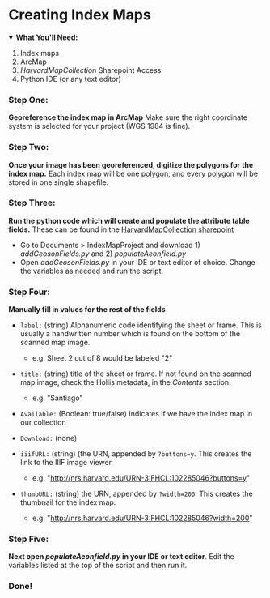 # Creating Index Maps

<details open>
  <summary><b>What You'll Need:</b></summary>
<ol>
<li>Index maps</li>
<li>ArcMap</li>  
  <li><i>HarvardMapCollection</i> Sharepoint Access</li>    
<li>Python IDE (or any text editor)</li>     
</ol>
</details>

### Step One:
**Georeference the index map in ArcMap** Make sure the right coordinate system is selected for your project (WGS 1984 is fine).
### Step Two:
**Once your image has been georeferenced, digitize the polygons for the index map.** Each index map will be one polygon, and every polygon will be stored in one single shapefile.
### Step Three:
**Run the python code which will create and populate the attribute table fields.** These can be found in the [HarvardMapCollection sharepoint](https://hu.sharepoint.com/sites/HarvardMapCollection)
- Go to Documents > IndexMapProject and download 1) *addGeosonFields.py* and 2) *populateAeonfield.py*
- Open *addGeosonFields.py* in your IDE or text editor of choice. Change the variables as needed and run the script.

### Step Four:
**Manually fill in values for the rest of the fields**

- `label:` (string) Alphanumeric code identifying the sheet or frame. This is usually a handwritten number which is found on the bottom of the scanned map image.
  - e.g. Sheet 2 out of 8 would be labeled "2"

- `title:` (string) title of the sheet or frame. If not found on the scanned map image, check the Hollis metadata, in the *Contents* section.
  - e.g. "Santiago" 

- `Available:` (Boolean: true/false) Indicates if we have the index map in our collection

- `Download:` (none)

- `iiifURL:` (string) (the URN, appended by `?buttons=y`. This creates the link to the IIIF image viewer.
  - e.g. "http://nrs.harvard.edu/URN-3:FHCL:102285046?buttons=y"

- `thumbURL:` (string) the URN, appended by `?width=200`. This creates the thumbnail for the index map.
  - e.g. "http://nrs.harvard.edu/URN-3:FHCL:102285046?width=200"

### Step Five:
**Next open *populateAeonfield.py* in your IDE or text editor**. Edit the variables listed at the top of the script and then run it.

### Done!

